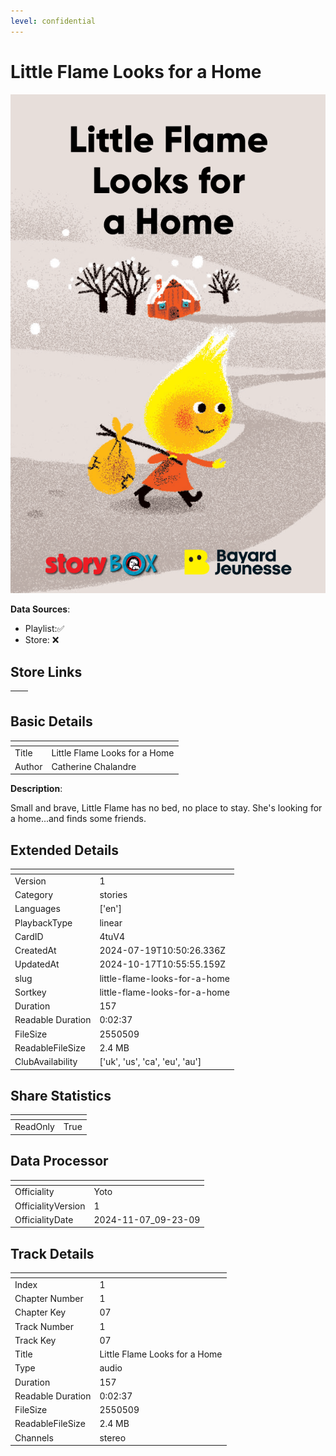 ```yaml
---
level: confidential
---
```

# Little Flame Looks for a Home

![card_[4tuV4].png](../../img/cards/card_[4tuV4].png)

**Data Sources**: 

- Playlist:✅
- Store: ❌


## Store Links

| <!-- --> | <!-- --> |
| - | - |


## Basic Details

| <!-- --> | <!-- --> |
| - | - |
| Title | Little Flame Looks for a Home |
| Author | Catherine Chalandre |

**Description**:

Small and brave, Little Flame has no bed, no place to stay. She's looking for a home...and finds some friends.


## Extended Details

| <!-- --> | <!-- --> |
| - | - |
| Version | 1 |
| Category | stories |
| Languages | ['en'] |
| PlaybackType | linear |
| CardID | 4tuV4 |
| CreatedAt | 2024-07-19T10:50:26.336Z |
| UpdatedAt | 2024-10-17T10:55:55.159Z |
| slug | little-flame-looks-for-a-home |
| Sortkey | little-flame-looks-for-a-home |
| Duration | 157 |
| Readable Duration | 0:02:37 |
| FileSize | 2550509 |
| ReadableFileSize | 2.4 MB |
| ClubAvailability | ['uk', 'us', 'ca', 'eu', 'au'] |


## Share Statistics

| <!-- --> | <!-- --> |
| - | - |
| ReadOnly | True |


## Data Processor

| <!-- --> | <!-- --> |
| - | - |
| Officiality | Yoto
| OfficialityVersion | 1
| OfficialityDate | 2024-11-07_09-23-09


## Track Details

| <!-- --> | <!-- --> |
| - | - |
| Index | 1 |
| Chapter Number | 1 |
| Chapter Key | 07 |
| Track Number | 1 |
| Track Key | 07 |
| Title | Little Flame Looks for a Home |
| Type | audio |
| Duration | 157 |
| Readable Duration | 0:02:37 |
| FileSize | 2550509 |
| ReadableFileSize | 2.4 MB |
| Channels | stereo |

